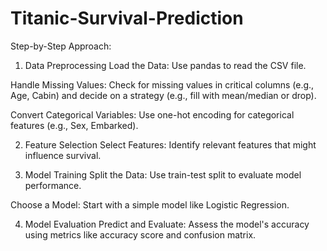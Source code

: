 # Titanic-Survival-Prediction

Step-by-Step Approach:

1. Data Preprocessing
Load the Data: Use pandas to read the CSV file.

Handle Missing Values: Check for missing values in critical columns (e.g., Age, Cabin) and decide on a strategy (e.g., fill with mean/median or drop).

Convert Categorical Variables: Use one-hot encoding for categorical features (e.g., Sex, Embarked).

2. Feature Selection
Select Features: Identify relevant features that might influence survival.

3. Model Training
Split the Data: Use train-test split to evaluate model performance.

Choose a Model: Start with a simple model like Logistic Regression.

4. Model Evaluation
Predict and Evaluate: Assess the model's accuracy using metrics like accuracy score and confusion matrix.
